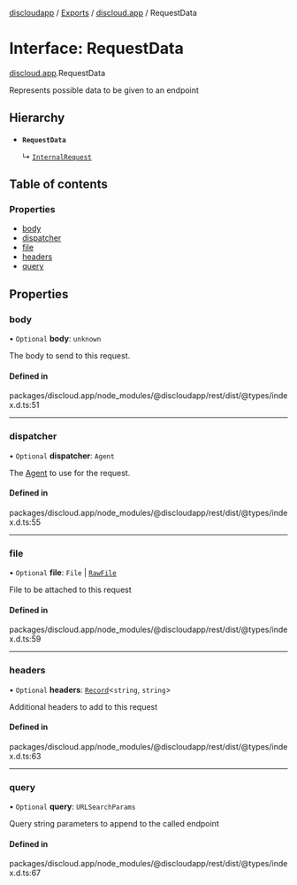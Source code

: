 [discloudapp](../README.md) / [Exports](../modules.md) / [discloud.app](../modules/discloud_app.md) / RequestData

# Interface: RequestData

[discloud.app](../modules/discloud_app.md).RequestData

Represents possible data to be given to an endpoint

## Hierarchy

- **`RequestData`**

  ↳ [`InternalRequest`](discloud_app.InternalRequest.md)

## Table of contents

### Properties

- [body](discloud_app.RequestData.md#body)
- [dispatcher](discloud_app.RequestData.md#dispatcher)
- [file](discloud_app.RequestData.md#file)
- [headers](discloud_app.RequestData.md#headers)
- [query](discloud_app.RequestData.md#query)

## Properties

### body

• `Optional` **body**: `unknown`

The body to send to this request.

#### Defined in

packages/discloud.app/node_modules/@discloudapp/rest/dist/@types/index.d.ts:51

___

### dispatcher

• `Optional` **dispatcher**: `Agent`

The [Agent](https://undici.nodejs.org/#/docs/api/Agent) to use for the request.

#### Defined in

packages/discloud.app/node_modules/@discloudapp/rest/dist/@types/index.d.ts:55

___

### file

• `Optional` **file**: `File` \| [`RawFile`](discloud_app.RawFile.md)

File to be attached to this request

#### Defined in

packages/discloud.app/node_modules/@discloudapp/rest/dist/@types/index.d.ts:59

___

### headers

• `Optional` **headers**: [`Record`]( https://www.typescriptlang.org/docs/handbook/utility-types.html#recordkeys-type )<`string`, `string`\>

Additional headers to add to this request

#### Defined in

packages/discloud.app/node_modules/@discloudapp/rest/dist/@types/index.d.ts:63

___

### query

• `Optional` **query**: `URLSearchParams`

Query string parameters to append to the called endpoint

#### Defined in

packages/discloud.app/node_modules/@discloudapp/rest/dist/@types/index.d.ts:67
